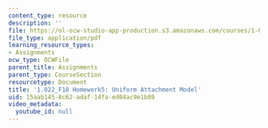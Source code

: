 ```yaml
---
content_type: resource
description: ''
file: https://ol-ocw-studio-app-production.s3.amazonaws.com/courses/1-022-introduction-to-network-models-fall-2018/15aab1458c62adaf14faed04ac9e1b89_MIT1_022F18_Homework5.pdf
file_type: application/pdf
learning_resource_types:
- Assignments
ocw_type: OCWFile
parent_title: Assignments
parent_type: CourseSection
resourcetype: Document
title: '1.022_F18 Homework5: Uniform Attachment Model'
uid: 15aab145-8c62-adaf-14fa-ed04ac9e1b89
video_metadata:
  youtube_id: null
---
```

